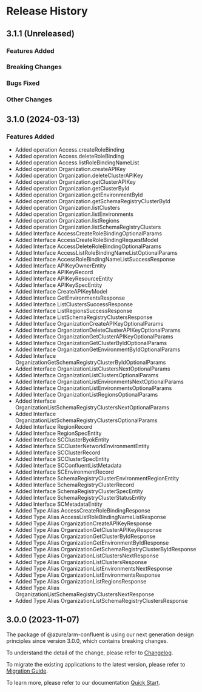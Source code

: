 # Release History

## 3.1.1 (Unreleased)

### Features Added

### Breaking Changes

### Bugs Fixed

### Other Changes

## 3.1.0 (2024-03-13)
    
### Features Added

  - Added operation Access.createRoleBinding
  - Added operation Access.deleteRoleBinding
  - Added operation Access.listRoleBindingNameList
  - Added operation Organization.createAPIKey
  - Added operation Organization.deleteClusterAPIKey
  - Added operation Organization.getClusterAPIKey
  - Added operation Organization.getClusterById
  - Added operation Organization.getEnvironmentById
  - Added operation Organization.getSchemaRegistryClusterById
  - Added operation Organization.listClusters
  - Added operation Organization.listEnvironments
  - Added operation Organization.listRegions
  - Added operation Organization.listSchemaRegistryClusters
  - Added Interface AccessCreateRoleBindingOptionalParams
  - Added Interface AccessCreateRoleBindingRequestModel
  - Added Interface AccessDeleteRoleBindingOptionalParams
  - Added Interface AccessListRoleBindingNameListOptionalParams
  - Added Interface AccessRoleBindingNameListSuccessResponse
  - Added Interface APIKeyOwnerEntity
  - Added Interface APIKeyRecord
  - Added Interface APIKeyResourceEntity
  - Added Interface APIKeySpecEntity
  - Added Interface CreateAPIKeyModel
  - Added Interface GetEnvironmentsResponse
  - Added Interface ListClustersSuccessResponse
  - Added Interface ListRegionsSuccessResponse
  - Added Interface ListSchemaRegistryClustersResponse
  - Added Interface OrganizationCreateAPIKeyOptionalParams
  - Added Interface OrganizationDeleteClusterAPIKeyOptionalParams
  - Added Interface OrganizationGetClusterAPIKeyOptionalParams
  - Added Interface OrganizationGetClusterByIdOptionalParams
  - Added Interface OrganizationGetEnvironmentByIdOptionalParams
  - Added Interface OrganizationGetSchemaRegistryClusterByIdOptionalParams
  - Added Interface OrganizationListClustersNextOptionalParams
  - Added Interface OrganizationListClustersOptionalParams
  - Added Interface OrganizationListEnvironmentsNextOptionalParams
  - Added Interface OrganizationListEnvironmentsOptionalParams
  - Added Interface OrganizationListRegionsOptionalParams
  - Added Interface OrganizationListSchemaRegistryClustersNextOptionalParams
  - Added Interface OrganizationListSchemaRegistryClustersOptionalParams
  - Added Interface RegionRecord
  - Added Interface RegionSpecEntity
  - Added Interface SCClusterByokEntity
  - Added Interface SCClusterNetworkEnvironmentEntity
  - Added Interface SCClusterRecord
  - Added Interface SCClusterSpecEntity
  - Added Interface SCConfluentListMetadata
  - Added Interface SCEnvironmentRecord
  - Added Interface SchemaRegistryClusterEnvironmentRegionEntity
  - Added Interface SchemaRegistryClusterRecord
  - Added Interface SchemaRegistryClusterSpecEntity
  - Added Interface SchemaRegistryClusterStatusEntity
  - Added Interface SCMetadataEntity
  - Added Type Alias AccessCreateRoleBindingResponse
  - Added Type Alias AccessListRoleBindingNameListResponse
  - Added Type Alias OrganizationCreateAPIKeyResponse
  - Added Type Alias OrganizationGetClusterAPIKeyResponse
  - Added Type Alias OrganizationGetClusterByIdResponse
  - Added Type Alias OrganizationGetEnvironmentByIdResponse
  - Added Type Alias OrganizationGetSchemaRegistryClusterByIdResponse
  - Added Type Alias OrganizationListClustersNextResponse
  - Added Type Alias OrganizationListClustersResponse
  - Added Type Alias OrganizationListEnvironmentsNextResponse
  - Added Type Alias OrganizationListEnvironmentsResponse
  - Added Type Alias OrganizationListRegionsResponse
  - Added Type Alias OrganizationListSchemaRegistryClustersNextResponse
  - Added Type Alias OrganizationListSchemaRegistryClustersResponse
    
    
## 3.0.0 (2023-11-07)

The package of @azure/arm-confluent is using our next generation design principles since version 3.0.0, which contains breaking changes.

To understand the detail of the change, please refer to [Changelog](https://aka.ms/azsdk/js/mgmt/quickstart).

To migrate the existing applications to the latest version, please refer to [Migration Guide](https://aka.ms/js-track2-migration-guide).

To learn more, please refer to our documentation [Quick Start](https://aka.ms/azsdk/js/mgmt/quickstart ).
